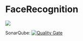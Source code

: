 # FaceRecognition

![](https://travis-ci.org/sapacaFaceRecognition/FaceRecognition.svg?branch=master)

SonarQube:
[![Quality Gate](http://193.196.7.25/api/badges/gate?key=sapaca)](http://193.196.7.25/overview?id=sapaca)
